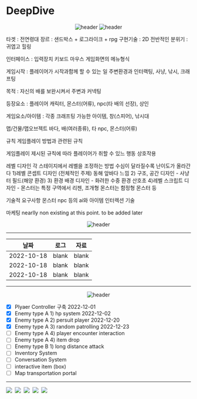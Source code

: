 # DeepDive

<div align="center">
  
![header](https://capsule-render.vercel.app/api?type=waving&height=250&color=00ffff&text=DeepDive&fontColor=ffffff)
![header](https://capsule-render.vercel.app/api?type=rect&height=50&color=ebf3f5&text=기획서&fontColor=000000&fontSize=20)

  <div align="left">

타겟 : 전연령대
장르 : 샌드박스 + 로그라이크 + rpg
구현기술 : 2D
전반적인 분위기 : 귀엽고 힐링

인터페이스 :
입력장치 키보드 마우스
게임화면의 메뉴형식

게임시작 : 플레이어가 시작과함께 할 수 있는 일
주변환경과 인터랙팅, 사냥, 낚시, 크래프팅

목적 : 자신의 배를 보완시켜서 주변과 커넥팅

등장요소 : 플레이어 캐릭터, 몬스터(어류), npc(타 배의 선장), 상인

게임요소/아이템 : 각종 크래프팅 가능한 아이템, 창(스피어), 낚시대

맵/건물/맵오브젝트
바다, 배(여러종류), 타 npc, 몬스터(어류)

규칙
게임플레이 방법과 관련된 규칙

게임플레이
제시된 규칙에 따라 플레이어가 취할 수 있느 행동
상호작용

레벨 디자인
각 스테이지에서 레벨을 조정하는 방법
수심이 달라질수록 난이도가 올라간다
  1)레벨 콘셉트 디자인 (전체적인 주제) 동해 앞바다 느낌
  2) 구조, 공간 디자인 - 사냥터 필드(해양 환경)
  3) 환경 배경 디자인 - 화려한 수중 환경 산호초
  4)레벨 스크립트 디자인 - 몬스터는 특정 구역에서 리젠, 조개형 몬스터는 함정형 몬스터 등

기술적 요구사항
몬스터 npc 등의 ai와 아이템 인터렉션 기술

마케팅
nearlly non existing at this point. to be added later
  <div align="center">

![header](https://capsule-render.vercel.app/api?type=rect&height=50&color=ebf3f5&text=플랜&fontColor=000000&fontSize=20)

---
|날짜|로그|자료|
|---|---------|----|
|2022-10-18|blank|blank|
|2022-10-18|blank|blank|
|2022-10-18|blank|blank|
---
    
![header](https://capsule-render.vercel.app/api?type=rect&height=50&color=ebf3f5&text=&fontColor=000000&fontSize=20)
  
 
</div>

- [x] Plyaer Controller 구축 2022-12-01
- [x] Enemy type A 1) hp system 2022-12-02
- [x] Enemy type A 2) persuit player 2022-12-20
- [x] Enemy type A 3) random patrolling 2022-12-23
- [ ] Enemy type A 4) player encounter interaction
- [ ] Enemy type A 4) item drop 
- [ ] Enemy type B 1) long distance attack
- [ ] Inventory System
- [ ] Conversation System
- [ ] interactive item (box)
- [ ] Map transportation portal
---
<p align = "left">
<img src="https://img.shields.io/badge/Unity-000000?style=flat-square&logo=Unity&logoColor=white"/></a>&nbsp
<img src="https://img.shields.io/badge/C Sharp-239120?style=flat-square&logo=C Sharp&logoColor=white"/></a>&nbsp
<img src="https://img.shields.io/badge/Aseprite-7D929E?style=flat-square&logo=Aseprite&logoColor=white"/></a>&nbsp
<img src="https://img.shields.io/badge/Visual Studio Code-007ACC?style=flat-square&logo=Visual Studio Code&logoColor=white"/></a>&nbsp
<img src="https://img.shields.io/badge/Visual-Studio-5C2D91?style=flat-square&logo=Visual-Studio&logoColor=white"/></a>&nbsp<br>
</p>
